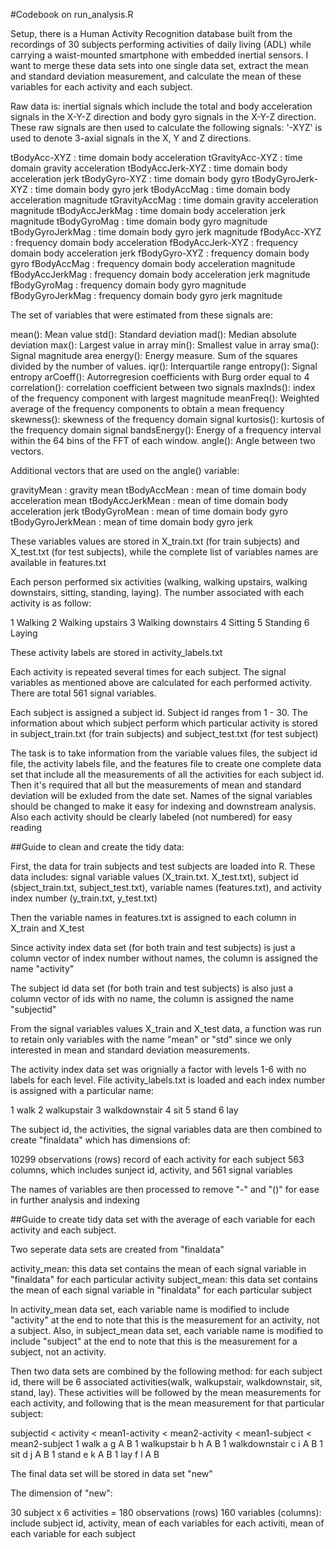 #Codebook on run_analysis.R

Setup, there is a Human Activity Recognition database built from the recordings of 30 subjects performing activities of daily living (ADL) while carrying a waist-mounted smartphone with embedded inertial sensors. I want to merge these data sets into one single data set, extract the mean and standard deviation measurement, and calculate the mean of these variables for each activity and each subject.

Raw data is: inertial signals which include the total and body acceleration signals in the X-Y-Z direction and body gyro signals in the X-Y-Z direction. These raw signals are then used to calculate the following signals:
'-XYZ' is used to denote 3-axial signals in the X, Y and Z directions.

tBodyAcc-XYZ : time domain body acceleration
tGravityAcc-XYZ : time domain gravity acceleration
tBodyAccJerk-XYZ : time domain body acceleration jerk
tBodyGyro-XYZ : time domain body gyro
tBodyGyroJerk-XYZ : time domain body gyro jerk
tBodyAccMag : time domain body acceleration magnitude
tGravityAccMag : time domain gravity acceleration magnitude
tBodyAccJerkMag : time domain body acceleration jerk magnitude
tBodyGyroMag : time domain body gyro magnitude
tBodyGyroJerkMag : time domain body gyro jerk magnitude
fBodyAcc-XYZ : frequency domain body acceleration
fBodyAccJerk-XYZ : frequency domain body acceleration jerk
fBodyGyro-XYZ : frequency domain body gyro
fBodyAccMag : frequency domain body acceleration magnitude
fBodyAccJerkMag : frequency domain body acceleration jerk magnitude
fBodyGyroMag : frequency domain body gyro magnitude
fBodyGyroJerkMag : frequency domain body gyro jerk magnitude

The set of variables that were estimated from these signals are: 

mean(): Mean value
std(): Standard deviation
mad(): Median absolute deviation 
max(): Largest value in array
min(): Smallest value in array
sma(): Signal magnitude area
energy(): Energy measure. Sum of the squares divided by the number of values. 
iqr(): Interquartile range 
entropy(): Signal entropy
arCoeff(): Autorregresion coefficients with Burg order equal to 4
correlation(): correlation coefficient between two signals
maxInds(): index of the frequency component with largest magnitude
meanFreq(): Weighted average of the frequency components to obtain a mean frequency
skewness(): skewness of the frequency domain signal 
kurtosis(): kurtosis of the frequency domain signal 
bandsEnergy(): Energy of a frequency interval within the 64 bins of the FFT of each window.
angle(): Angle between two vectors.

Additional vectors that are used on the angle() variable:

gravityMean : gravity mean
tBodyAccMean : mean of time domain body acceleration mean
tBodyAccJerkMean : mean of time domain body acceleration jerk
tBodyGyroMean : mean of time domain body gyro
tBodyGyroJerkMean : mean of time domain body gyro jerk

These variables values are stored in X_train.txt (for train subjects) and X_test.txt (for test subjects), while the complete list of variables names are available in features.txt

Each person performed six activities (walking, walking upstairs, walking downstairs, sitting, standing, laying). The number associated with each activity is as follow:

1 Walking
2 Walking upstairs
3 Walking downstairs
4 Sitting
5 Standing
6 Laying

These activity labels are stored in activity_labels.txt

Each activity is repeated several times for each subject. The signal variables as mentioned above are calculated for each performed activity. There are total 561 signal variables.

Each subject is assigned a subject id. Subject id ranges from 1 - 30. The information about which subject perform which particular activity is stored in subject_train.txt (for train subjects) and subject_test.txt (for test subject)

The task is to take information from the variable values files, the subject id file, the activity labels file, and the features file to create one complete data set that include all the measurements of all the activities for each subject id. Then it's required that all but the measurements of mean and standard deviation will be exluded from the date set. Names of the signal variables should be changed to make it easy for indexing and downstream analysis. Also each activity should be clearly labeled (not numbered) for easy reading  

##Guide to clean and create the tidy data:

First, the data for train subjects and test subjects are loaded into R. These data includes: signal variable values (X_train.txt. X_test.txt), subject id (sbject_train.txt, subject_test.txt), variable names (features.txt), and activity index number (y_train.txt, y_test.txt)

Then the variable names in features.txt is assigned to each column in X_train and X_test

Since activity index data set (for both train and test subjects) is just a column vector of index number without names, the column is assigned the name "activity"

The subject id data set (for both train and test subjects) is also just a column vector of ids with no name, the column is assigned the name "subjectid"

From the signal variables values X_train and X_test data, a function was run to retain only variables with the name "mean" or "std" since we only interested in mean and standard deviation measurements.

The activity index data set was orignially a factor with levels 1-6 with no labels for each level. File activity_labels.txt is loaded and each index number is assigned with a particular name:

1 walk
2 walkupstair
3 walkdownstair
4 sit
5 stand
6 lay

The subject id, the activities, the signal variables data are then combined to create "finaldata" which has dimensions of:

10299 observations (rows) record of each activity for each subject
563 columns, which includes sunject id, activity, and 561 signal variables

The names of variables are then processed to remove "-" and "()" for ease in further analysis and indexing

##Guide to create tidy data set with the average of each variable for each activity and each subject.

Two seperate data sets are created from "finaldata"

activity_mean: this data set contains the mean of each signal variable in "finaldata" for each particular activity
subject_mean: this data set contains the mean of each signal variable in "finaldata" for each particular subject

In activity_mean data set, each variable name is modified to include "activity" at the end to note that this is the measurement for an activity, not a subject. Also, in subject_mean data set, each variable name is modified to include "subject" at the end to note that this is the measurement for a subject, not an activity.

Then two data sets are combined by the following method: for each subject id, there will be 6 associated activities(walk, walkupstair, walkdownstair, sit, stand, lay). These activities will be followed by the mean measurements for each activity, and following that is the mean measurement for that particular subject:

subjectid < activity < mean1-activity < mean2-activity < mean1-subject < mean2-subject
1           walk                  a                   g               A               B
1           walkupstair           b                   h               A               B
1           walkdownstair         c                   i               A               B
1           sit                   d                   j               A               B
1           stand                 e                   k               A               B
1           lay                   f                   l               A               B

The final data set will be stored in data set "new"

The dimension of "new":

30 subject x 6 activities = 180 observations (rows) 
160 variables (columns): include subject id, activity, mean of each variables for each activiti, mean of each variable for each subject
